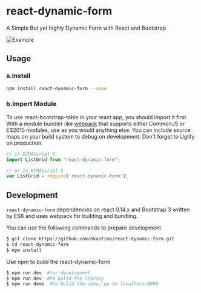 # react-dynamic-form
A Simple But yet highly Dynamic Form with React and Bootstrap


![Example](http://i.imgur.com/Md4mnFp.png)

## Usage
### a.Install
```bash
npm install react-dynamic-form --save
```


### b.Import Module
To use react-bootstrap-table in your react app, you should import it first.
With a module bundler like [webpack](https://webpack.github.io/) that supports either CommonJS or ES2015 modules, use as you would anything else.
You can include source maps on your build system to debug on development. Don't forget to Uglify on production.

```js
// in ECMAScript 6
import ListGrid from "react-dynamic-form";

// or in ECMAScript 5
var ListGrid = require('react-dynamic-form');
```


## Development
```react-dynamic-form``` dependencies on react 0.14.x and Bootstrap 3 written by ES6 and uses webpack for building and bundling.

You can use the following commands to prepare development
```bash
$ git clone https://github.com/ekastimo/react-dynamic-form.git
$ cd react-dynamic-form
$ npm install
```
Use npm to build the react-dynamic-form
```bash
$ npm run dev  #for development
$ npm run dev  #to bulid the library
$ npm run demo  #to bulid the demo, go to localhost:8000
```